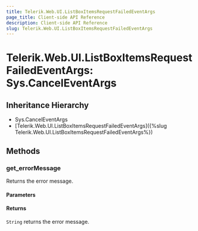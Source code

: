 ```yaml
---
title: Telerik.Web.UI.ListBoxItemsRequestFailedEventArgs
page_title: Client-side API Reference
description: Client-side API Reference
slug: Telerik.Web.UI.ListBoxItemsRequestFailedEventArgs
---
```


# Telerik.Web.UI.ListBoxItemsRequestFailedEventArgs: Sys.CancelEventArgs 

## Inheritance Hierarchy

* Sys.CancelEventArgs
* [Telerik.Web.UI.ListBoxItemsRequestFailedEventArgs]({%slug Telerik.Web.UI.ListBoxItemsRequestFailedEventArgs%})

## Methods


###  get_errorMessage

Returns the error message.

#### Parameters

#### Returns

`String`  returns the error message.  


